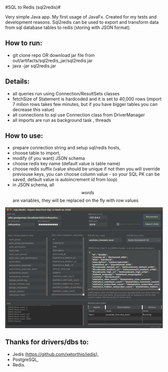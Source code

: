 #SQL to Redis (sql2redis)#


Very simple Java app. My first usage of JavaFx. Created for my tests and development reasons. Sql2redis can be used to export and transform data from sql database tables to redis (storing with JSON format).

How to run:
-----------
* git clone repo OR download jar file from out/artifacts/sql2redis_jar/sql2redis.jar
* java -jar sql2redis.jar

Details:
-----------
* all queries run using Connection/ResultSets classes
* fetchSize of Statement is hardcoded and it is set to 40,000 rows (import 7 milion rows takes few minutes, but if you have bigger tables you can decrease this value)
* all connections to sql use Connection class from DriverManager
* all imports are run as background task , threads


How to use:
-----------
* prepare connection string and setup sql/redis hosts,
* choose table to import,
* modify (if you want) JSON schema
* choose redis key name (default value is table name)
* choose redis suffix (value should be unique if not then you will override previouse keys, you can choose column value - so your SQL PK can be saved, default value is autoincrement id from loop)
* in JSON schema, all $$words$$ are variables, they will be replaced on the fly with row values

![picture](src/sql2redis/sql2redis_img.jpg)

Thanks for drivers/dbs to:
-----------
* Jedis (https://github.com/xetorthio/jedis),
* PostgreSQL,
* Redis.
